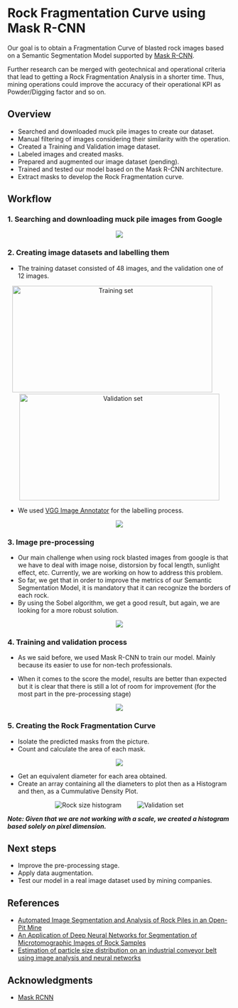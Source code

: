 # Rock Fragmentation Curve using Mask R-CNN

Our goal is to obtain a Fragmentation Curve of blasted rock images based on a Semantic Segmentation Model supported by [Mask R-CNN](https://github.com/matterport/Mask_RCNN).

Further research can be merged with geotechnical and operational criteria that lead to getting a Rock Fragmentation Analysis in a shorter time. Thus, mining operations could improve the accuracy of their operational KPI as Powder/Digging factor and so on.

## Overview

* Searched and downloaded muck pile images to create our dataset.
* Manual filtering of images considering their similarity with the operation.
* Created a Training and Validation image dataset.
* Labeled images and created masks.
* Prepared and augmented our image dataset (pending).
* Trained and tested our model based on the Mask R-CNN architecture.
* Extract masks to develop the Rock Fragmentation curve.

## Workflow

### 1. Searching and downloading muck pile images from Google

<p align="center">
  <img src="https://github.com/jdiazi/RockFragmentationUsingCNN/blob/main/images/rockblastedimages.jpg">
</p>

### 2. Creating image datasets and labelling them

* The training dataset consisted of 48 images, and the validation one of 12 images.

<p align="center">
  <img alt="Training set" src="https://github.com/jdiazi/RockFragmentationUsingCNN/blob/main/images/training_set_48_images.jpg" width="450" height="240">
&nbsp; &nbsp; &nbsp; &nbsp;
  <img alt="Validation set" src="https://github.com/jdiazi/RockFragmentationUsingCNN/blob/main/images/validation_set_12_images.jpg" width="450" height="240">
</p>

* We used [VGG Image Annotator](https://www.robots.ox.ac.uk/~vgg/software/via/via-1.0.0.html) for the labelling process.

<p align="center">
  <img src="https://github.com/jdiazi/RockFragmentationUsingCNN/blob/main/images/imageSegmentationMask.jpg">
</p>


### 3. Image pre-processing

* Our main challenge when using rock blasted images from google is that we have to deal with image noise, distorsion by focal length, sunlight effect, etc. Currently, we are working on how to address this problem.
* So far, we get that in order to improve the metrics of our Semantic Segmentation Model, it is mandatory that it can recognize the borders of each rock.
* By using the Sobel algorithm, we get a good result, but again, we are looking for a more robust solution.

<p align="center">
  <img src="https://github.com/jdiazi/RockFragmentationUsingCNN/blob/main/images/imageSobel.jpg">
</p>

### 4. Training and validation process

* As we said before, we used Mask R-CNN to train our model. Mainly because its easier to use for non-tech professionals.

* When it comes to the score the model, results are better than expected but it is clear that there is still a lot of room for improvement (for the most part in the pre-processing stage)

<p align="center">
  <img src="https://github.com/jdiazi/RockFragmentationUsingCNN/blob/main/images/predictedImage.jpg">
</p>

### 5. Creating the Rock Fragmentation Curve

* Isolate the predicted masks from the picture.
* Count and calculate the area of each mask.
<p align="center">
  <img src="https://github.com/jdiazi/RockFragmentationUsingCNN/blob/main/images/maskIsolation.jpg">
</p>

* Get an equivalent diameter for each area obtained.
* Create an array containing all the diameters to plot then as a Histogram and then, as a Cummulative Density Plot.

<p align="center">
  <img alt="Rock size histogram" src="https://github.com/jdiazi/RockFragmentationUsingCNN/blob/main/images/rockSizeHistogram.jpg">
&nbsp; &nbsp; &nbsp; &nbsp;
  <img alt="Validation set" src="https://github.com/jdiazi/RockFragmentationUsingCNN/blob/main/images/granulometricCurve.jpg">
</p>

_**Note: Given that we are not working with a scale, we created a histogram based solely on pixel dimension.**_

## Next steps

* Improve the pre-processing stage.
* Apply data augmentation.
* Test our model in a real image dataset used by mining companies.

## References

* [Automated Image Segmentation and Analysis of Rock Piles in an Open-Pit Mine](https://www.diva-portal.org/smash/get/diva2:1010999/FULLTEXT01.pdf)
* [An Application of Deep Neural Networks for Segmentation of Microtomographic Images of Rock Samples](https://www.mdpi.com/2073-431X/8/4/72)
* [Estimation of particle size distribution on an industrial conveyor belt using image analysis and neural networks](https://www.sciencedirect.com/science/article/abs/pii/S0032591014003465)

## Acknowledgments

* [Mask RCNN](https://github.com/matterport/Mask_RCNN)
